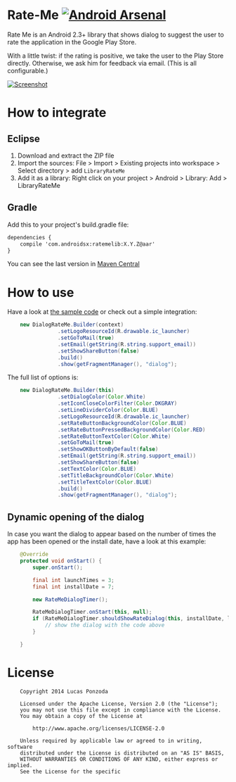 Rate-Me [![Android Arsenal](https://img.shields.io/badge/Android%20Arsenal-Rate--Me-brightgreen.svg?style=flat)](https://android-arsenal.com/details/1/1032)
=======

Rate Me is an Android 2.3+ library that shows dialog to suggest the user to rate the application in the Google Play Store.

With a little twist: if the rating is positive, we take the user to the Play Store directly. Otherwise, we ask him for feedback via email. (This is all configurable.)

[![Screenshot](https://raw.githubusercontent.com/androidsx/rate-me/master/Extras/rateMe_2.png)]()

How to integrate
================

## Eclipse

1. Download and extract the ZIP file
2. Import the sources: File > Import > Existing projects into workspace > Select directory > add `LibraryRateMe`
3. Add it as a library: Right click on your project > Android > Library: Add > LibraryRateMe

## Gradle

Add this to your project's build.gradle file:

```xml
dependencies {
    compile 'com.androidsx:ratemelib:X.Y.Z@aar'
}
```

You can see the last version in [Maven Central](http://search.maven.org/#search%7Cga%7C1%7Cratemelib)

How to use
==========

Have a look at [the sample code](https://github.com/androidsx/rate-me/blob/master/SampleProject/src/com/androidsx/rateme/demo1/SampleProject.java) or check out a simple integration:

```java
	new DialogRateMe.Builder(context)
				.setLogoResourceId(R.drawable.ic_launcher)
				.setGoToMail(true)
				.setEmail(getString(R.string.support_email))
				.setShowShareButton(false)
				.build()
				.show(getFragmentManager(), "dialog");
```

The full list of options is:

```java
	new DialogRateMe.Builder(this)
				.setDialogColor(Color.White)
				.setIconCloseColorFilter(Color.DKGRAY)
				.setLineDividerColor(Color.BLUE)
				.setLogoResourceId(R.drawable.ic_launcher)
				.setRateButtonBackgroundColor(Color.BLUE)
				.setRateButtonPressedBackgroundColor(Color.RED)
				.setRateButtonTextColor(Color.White)
				.setGoToMail(true)
				.setShowOKButtonByDefault(false)
				.setEmail(getString(R.string.support_email))
				.setShowShareButton(false)
				.setTextColor(Color.BLUE)
				.setTitleBackgroundColor(Color.White)
				.setTitleTextColor(Color.BLUE)
				.build()
				.show(getFragmentManager(), "dialog");
```

Dynamic opening of the dialog
-----

In case you want the dialog to appear based on the number of times the app has been opened or the install date, have a look at this example:

```java
	@Override
	protected void onStart() {
		super.onStart();

		final int launchTimes = 3;
		final int installDate = 7;

		new RateMeDialogTimer();

		RateMeDialogTimer.onStart(this, null);
		if (RateMeDialogTimer.shouldShowRateDialog(this, installDate, launchTimes)) {
			// show the dialog with the code above
		}

	}
```

License
=======

		Copyright 2014 Lucas Ponzoda

		Licensed under the Apache License, Version 2.0 (the "License");
		you may not use this file except in compliance with the License.
		You may obtain a copy of the License at

			http://www.apache.org/licenses/LICENSE-2.0

		Unless required by applicable law or agreed to in writing, software
		distributed under the License is distributed on an "AS IS" BASIS,
		WITHOUT WARRANTIES OR CONDITIONS OF ANY KIND, either express or implied.
		See the License for the specific

